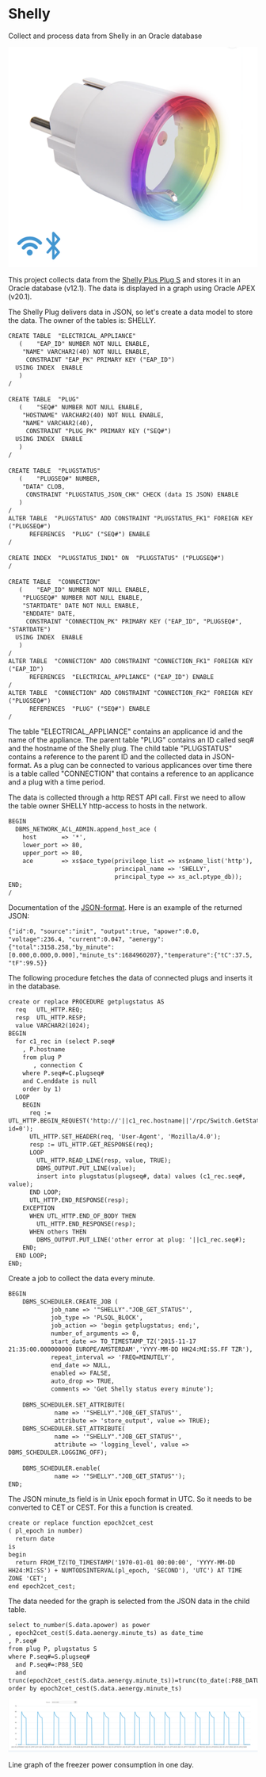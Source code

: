 # Shelly
Collect and process data from Shelly in an Oracle database

![Shelly Plus Plug S](https://github.com/shinypebbles/Shelly/blob/main/shellyplusplugs.png)

This project collects data from the [Shelly Plus Plug S](https://www.shelly.cloud/en/products/shop/shelly-plus-plug-s) and stores it in an Oracle database (v12.1). The data is displayed in a graph using Oracle APEX (v20.1).

The Shelly Plug delivers data in JSON, so let's create a data model to store the data. The owner of the tables is: SHELLY.

```
CREATE TABLE  "ELECTRICAL_APPLIANCE" 
   (	"EAP_ID" NUMBER NOT NULL ENABLE, 
	"NAME" VARCHAR2(40) NOT NULL ENABLE, 
	 CONSTRAINT "EAP_PK" PRIMARY KEY ("EAP_ID")
  USING INDEX  ENABLE
   )
/

CREATE TABLE  "PLUG" 
   (	"SEQ#" NUMBER NOT NULL ENABLE, 
	"HOSTNAME" VARCHAR2(40) NOT NULL ENABLE, 
	"NAME" VARCHAR2(40), 
	 CONSTRAINT "PLUG_PK" PRIMARY KEY ("SEQ#")
  USING INDEX  ENABLE
   )
/

CREATE TABLE  "PLUGSTATUS" 
   (	"PLUGSEQ#" NUMBER, 
	"DATA" CLOB, 
	 CONSTRAINT "PLUGSTATUS_JSON_CHK" CHECK (data IS JSON) ENABLE
   )
/
ALTER TABLE  "PLUGSTATUS" ADD CONSTRAINT "PLUGSTATUS_FK1" FOREIGN KEY ("PLUGSEQ#")
	  REFERENCES  "PLUG" ("SEQ#") ENABLE
/

CREATE INDEX  "PLUGSTATUS_IND1" ON  "PLUGSTATUS" ("PLUGSEQ#")
/

CREATE TABLE  "CONNECTION" 
   (	"EAP_ID" NUMBER NOT NULL ENABLE, 
	"PLUGSEQ#" NUMBER NOT NULL ENABLE, 
	"STARTDATE" DATE NOT NULL ENABLE, 
	"ENDDATE" DATE, 
	 CONSTRAINT "CONNECTION_PK" PRIMARY KEY ("EAP_ID", "PLUGSEQ#", "STARTDATE")
  USING INDEX  ENABLE
   )
/
ALTER TABLE  "CONNECTION" ADD CONSTRAINT "CONNECTION_FK1" FOREIGN KEY ("EAP_ID")
	  REFERENCES  "ELECTRICAL_APPLIANCE" ("EAP_ID") ENABLE
/
ALTER TABLE  "CONNECTION" ADD CONSTRAINT "CONNECTION_FK2" FOREIGN KEY ("PLUGSEQ#")
	  REFERENCES  "PLUG" ("SEQ#") ENABLE
/
```

The table "ELECTRICAL_APPLIANCE" contains an applicance id and the name of the appliance. The parent table "PLUG" contains an ID called seq# and the hostname of the Shelly plug. The child table "PLUGSTATUS" contains a reference to the parent ID and the collected data in JSON-format. As a plug can be connected to various applicances over time there is a table called "CONNECTION" that contains a reference to an applicance and a plug with a time period.

The data is collected through a http REST API call. First we need to allow the table owner SHELLY http-access to hosts in the network.

```
BEGIN
  DBMS_NETWORK_ACL_ADMIN.append_host_ace (
    host       => '*', 
    lower_port => 80,
    upper_port => 80,
    ace        => xs$ace_type(privilege_list => xs$name_list('http'),
                              principal_name => 'SHELLY',
                              principal_type => xs_acl.ptype_db)); 
END;
/
```
Documentation of the [JSON-format](https://shelly-api-docs.shelly.cloud/gen2/ComponentsAndServices/Switch/#status). Here is an example of the returned JSON:
```
{"id":0, "source":"init", "output":true, "apower":0.0, "voltage":236.4, "current":0.047, "aenergy":{"total":3158.258,"by_minute":[0.000,0.000,0.000],"minute_ts":1684960207},"temperature":{"tC":37.5, "tF":99.5}}
```
The following procedure fetches the data of connected plugs and inserts it in the database.
```
create or replace PROCEDURE getplugstatus AS
  req   UTL_HTTP.REQ;
  resp  UTL_HTTP.RESP;
  value VARCHAR2(1024);
BEGIN
  for c1_rec in (select P.seq# 
    , P.hostname
    from plug P
       , connection C
    where P.seq#=C.plugseq#
    and C.enddate is null
    order by 1)
  LOOP
    BEGIN
      req := UTL_HTTP.BEGIN_REQUEST('http://'||c1_rec.hostname||'/rpc/Switch.GetStatus?id=0');
      UTL_HTTP.SET_HEADER(req, 'User-Agent', 'Mozilla/4.0');
      resp := UTL_HTTP.GET_RESPONSE(req);
      LOOP
        UTL_HTTP.READ_LINE(resp, value, TRUE);
        DBMS_OUTPUT.PUT_LINE(value);
        insert into plugstatus(plugseq#, data) values (c1_rec.seq#, value);
      END LOOP;
      UTL_HTTP.END_RESPONSE(resp);
    EXCEPTION
      WHEN UTL_HTTP.END_OF_BODY THEN
        UTL_HTTP.END_RESPONSE(resp);
      WHEN others THEN
        DBMS_OUTPUT.PUT_LINE('other error at plug: '||c1_rec.seq#);
    END;
  END LOOP;
END;
```
Create a job to collect the data every minute.
```
BEGIN
    DBMS_SCHEDULER.CREATE_JOB (
            job_name => '"SHELLY"."JOB_GET_STATUS"',
            job_type => 'PLSQL_BLOCK',
            job_action => 'begin getplugstatus; end;',
            number_of_arguments => 0,
            start_date => TO_TIMESTAMP_TZ('2015-11-17 21:35:00.000000000 EUROPE/AMSTERDAM','YYYY-MM-DD HH24:MI:SS.FF TZR'),
            repeat_interval => 'FREQ=MINUTELY',
            end_date => NULL,
            enabled => FALSE,
            auto_drop => TRUE,
            comments => 'Get Shelly status every minute');
 
    DBMS_SCHEDULER.SET_ATTRIBUTE( 
             name => '"SHELLY"."JOB_GET_STATUS"', 
             attribute => 'store_output', value => TRUE);
    DBMS_SCHEDULER.SET_ATTRIBUTE( 
             name => '"SHELLY"."JOB_GET_STATUS"', 
             attribute => 'logging_level', value => DBMS_SCHEDULER.LOGGING_OFF);
      
    DBMS_SCHEDULER.enable(
             name => '"SHELLY"."JOB_GET_STATUS"');
END;
```
The JSON minute_ts field is in Unix epoch format in UTC. So it needs to be converted to CET or CEST. For this a function is created.
```
create or replace function epoch2cet_cest
( pl_epoch in number)
  return date
is
begin
  return FROM_TZ(TO_TIMESTAMP('1970-01-01 00:00:00', 'YYYY-MM-DD HH24:MI:SS') + NUMTODSINTERVAL(pl_epoch, 'SECOND'), 'UTC') AT TIME ZONE 'CET';
end epoch2cet_cest;
```
The data needed for the graph is selected from the JSON data in the child table. 
```
select to_number(S.data.apower) as power
, epoch2cet_cest(S.data.aenergy.minute_ts) as date_time
, P.seq#
from plug P, plugstatus S
where P.seq#=S.plugseq#
  and P.seq#=:P88_SEQ
  and trunc(epoch2cet_cest(S.data.aenergy.minute_ts))=trunc(to_date(:P88_DATUM))
order by epoch2cet_cest(S.data.aenergy.minute_ts)
```

![Freezer power consumption](https://github.com/shinypebbles/Shelly/blob/main/Freezer.png)

Line graph of the freezer power consumption in one day.
